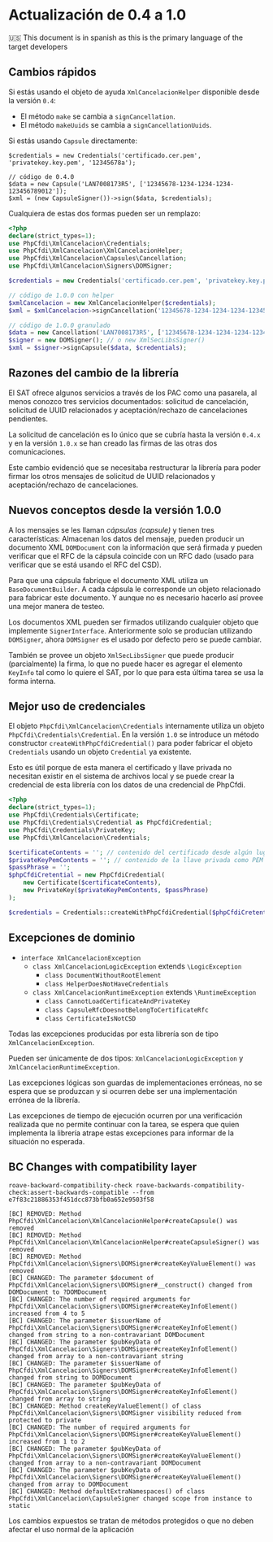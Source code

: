 # Actualización de 0.4 a 1.0

:us: This document is in spanish as this is the primary language of the target developers

## Cambios rápidos

Si estás usando el objeto de ayuda `XmlCancelacionHelper` disponible desde la versión `0.4`:

- El método `make` se cambia a `signCancellation`.
- El método `makeUuids` se cambia a `signCancellationUuids`.

Si estás usando `Capsule` directamente:

```text
$credentials = new Credentials('certificado.cer.pem', 'privatekey.key.pem', '12345678a');

// código de 0.4.0
$data = new Capsule('LAN7008173R5', ['12345678-1234-1234-1234-123456789012']);
$xml = (new CapsuleSigner())->sign($data, $credentials);
```

Cualquiera de estas dos formas pueden ser un remplazo:

```php
<?php
declare(strict_types=1);
use PhpCfdi\XmlCancelacion\Credentials;
use PhpCfdi\XmlCancelacion\XmlCancelacionHelper;
use PhpCfdi\XmlCancelacion\Capsules\Cancellation;
use PhpCfdi\XmlCancelacion\Signers\DOMSigner;

$credentials = new Credentials('certificado.cer.pem', 'privatekey.key.pem', '12345678a');

// código de 1.0.0 con helper
$xmlCancelacion = new XmlCancelacionHelper($credentials);
$xml = $xmlCancelacion->signCancellation('12345678-1234-1234-1234-123456789012');

// código de 1.0.0 granulado
$data = new Cancellation('LAN7008173R5', ['12345678-1234-1234-1234-123456789012'], new DateTimeImmutable());
$signer = new DOMSigner(); // o new XmlSecLibsSigner()
$xml = $signer->signCapsule($data, $credentials);
```

## Razones del cambio de la librería

El SAT ofrece algunos servicios a través de los PAC como una pasarela, al menos conozco tres servicios documentados:
solicitud de cancelación, solicitud de UUID relacionados y aceptación/rechazo de cancelaciones pendientes.

La solicitud de cancelación es lo único que se cubría hasta la versión `0.4.x` y en la versión `1.0.x` se han
creado las firmas de las otras dos comunicaciones.

Este cambio evidenció que se necesitaba restructurar la librería para poder firmar los otros mensajes de
solicitud de UUID relacionados y aceptación/rechazo de cancelaciones.

## Nuevos conceptos desde la versión 1.0.0

A los mensajes se les llaman *cápsulas (capsule)* y tienen tres características: Almacenan los datos del mensaje,
pueden producir un documento XML `DOMDocument` con la información que será firmada y pueden verificar que el RFC
de la cápsula coincide con un RFC dado (usado para verificar que se está usando el RFC del CSD).

Para que una cápsula fabrique el documento XML utiliza un `BaseDocumentBuilder`.
A cada cápsula le corresponde un objeto relacionado para fabricar este documento.
Y aunque no es necesario hacerlo así provee una mejor manera de testeo.

Los documentos XML pueden ser firmados utilizando cualquier objeto que implemente `SignerInterface`.
Anteriormente solo se producían utilizando `DOMSigner`, ahora `DOMSigner` es el usado por defecto pero se puede cambiar.

También se provee un objeto `XmlSecLibsSigner` que puede producir (parcialmente) la firma, lo que no puede hacer es
agregar el elemento `KeyInfo` tal como lo quiere el SAT, por lo que para esta última tarea se usa la forma interna. 

## Mejor uso de credenciales

El objeto `PhpCfdi\XmlCancelacion\Credentials` internamente utiliza un objeto `PhpCfdi\Credentials\Credential`.
En la versión `1.0` se introduce un método constructor `createWithPhpCfdiCredential()` para poder fabricar el objeto
`Credentials` usando un objeto `Credential` ya existente.

Esto es útil porque de esta manera el certificado y llave privada no necesitan existir en el sistema de archivos local
y se puede crear la credencial de esta librería con los datos de una credencial de PhpCfdi.

```php
<?php
declare(strict_types=1);
use PhpCfdi\Credentials\Certificate;
use PhpCfdi\Credentials\Credential as PhpCfdiCredential;
use PhpCfdi\Credentials\PrivateKey;
use PhpCfdi\XmlCancelacion\Credentials;

$certificateContents = ''; // contenido del certificado desde algún lugar, como la base de datos
$privateKeyPemContents = ''; // contenido de la llave privada como PEM desde algún lugar, como la base de datos
$passPhrase = '';
$phpCfdiCretential = new PhpCfdiCredential(
    new Certificate($certificateContents),
    new PrivateKey($privateKeyPemContents, $passPhrase)
);

$credentials = Credentials::createWithPhpCfdiCredential($phpCfdiCretential);
```

## Excepciones de dominio

- `interface XmlCancelacionException`
    - `class XmlCancelacionLogicException` extends `\LogicException`
        - `class DocumentWithoutRootElement`
        - `class HelperDoesNotHaveCredentials`
    - `class XmlCancelacionRuntimeException` extends `\RuntimeException`
        - `class CannotLoadCertificateAndPrivateKey`
        - `class CapsuleRfcDoesnotBelongToCertificateRfc`
        - `class CertificateIsNotCSD`

Todas las excepciones producidas por esta librería son de tipo `XmlCancelacionException`.

Pueden ser únicamente de dos tipos: `XmlCancelacionLogicException` y `XmlCancelacionRuntimeException`.

Las excepciones lógicas son guardas de implementaciones erróneas, no se espera que se produzcan
y si ocurren debe ser una implementación errónea de la librería.

Las excepciones de tiempo de ejecución ocurren por una verificación realizada que no permite
continuar con la tarea, se espera que quien implementa la librería atrape estas excepciones
para informar de la situación no esperada.

## BC Changes with compatibility layer

```text
roave-backward-compatibility-check roave-backwards-compatibility-check:assert-backwards-compatible --from e7f83c21886353f451dcc873bfb0a652e9503f58

[BC] REMOVED: Method PhpCfdi\XmlCancelacion\XmlCancelacionHelper#createCapsule() was removed
[BC] REMOVED: Method PhpCfdi\XmlCancelacion\XmlCancelacionHelper#createCapsuleSigner() was removed
[BC] REMOVED: Method PhpCfdi\XmlCancelacion\Signers\DOMSigner#createKeyValueElement() was removed
[BC] CHANGED: The parameter $document of PhpCfdi\XmlCancelacion\Signers\DOMSigner#__construct() changed from DOMDocument to ?DOMDocument
[BC] CHANGED: The number of required arguments for PhpCfdi\XmlCancelacion\Signers\DOMSigner#createKeyInfoElement() increased from 4 to 5
[BC] CHANGED: The parameter $issuerName of PhpCfdi\XmlCancelacion\Signers\DOMSigner#createKeyInfoElement() changed from string to a non-contravariant DOMDocument
[BC] CHANGED: The parameter $pubKeyData of PhpCfdi\XmlCancelacion\Signers\DOMSigner#createKeyInfoElement() changed from array to a non-contravariant string
[BC] CHANGED: The parameter $issuerName of PhpCfdi\XmlCancelacion\Signers\DOMSigner#createKeyInfoElement() changed from string to DOMDocument
[BC] CHANGED: The parameter $pubKeyData of PhpCfdi\XmlCancelacion\Signers\DOMSigner#createKeyInfoElement() changed from array to string
[BC] CHANGED: Method createKeyValueElement() of class PhpCfdi\XmlCancelacion\Signers\DOMSigner visibility reduced from protected to private
[BC] CHANGED: The number of required arguments for PhpCfdi\XmlCancelacion\Signers\DOMSigner#createKeyValueElement() increased from 1 to 2
[BC] CHANGED: The parameter $pubKeyData of PhpCfdi\XmlCancelacion\Signers\DOMSigner#createKeyValueElement() changed from array to a non-contravariant DOMDocument
[BC] CHANGED: The parameter $pubKeyData of PhpCfdi\XmlCancelacion\Signers\DOMSigner#createKeyValueElement() changed from array to DOMDocument
[BC] CHANGED: Method defaultExtraNamespaces() of class PhpCfdi\XmlCancelacion\CapsuleSigner changed scope from instance to static
```

Los cambios expuestos se tratan de métodos protegidos o que no deben afectar el uso normal de la aplicación

